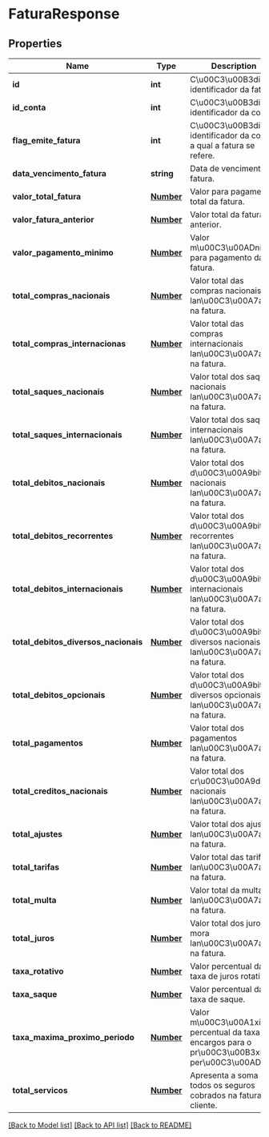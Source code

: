 # FaturaResponse

## Properties
Name | Type | Description | Notes
------------ | ------------- | ------------- | -------------
**id** | **int** | C\u00C3\u00B3digo identificador da fatura. | [optional] 
**id_conta** | **int** | C\u00C3\u00B3digo identificador da conta. | [optional] 
**flag_emite_fatura** | **int** | C\u00C3\u00B3digo identificador da conta a qual a fatura se refere. | [optional] 
**data_vencimento_fatura** | **string** | Data de vencimento da fatura. | [optional] 
**valor_total_fatura** | [**Number**](Number.md) | Valor para pagamento total da fatura. | [optional] 
**valor_fatura_anterior** | [**Number**](Number.md) | Valor total da fatura anterior. | [optional] 
**valor_pagamento_minimo** | [**Number**](Number.md) | Valor m\u00C3\u00ADnimo para pagamento da fatura. | [optional] 
**total_compras_nacionais** | [**Number**](Number.md) | Valor total das compras nacionais lan\u00C3\u00A7adas na fatura. | [optional] 
**total_compras_internacionas** | [**Number**](Number.md) | Valor total das compras internacionais lan\u00C3\u00A7adas na fatura. | [optional] 
**total_saques_nacionais** | [**Number**](Number.md) | Valor total dos saques nacionais lan\u00C3\u00A7ados na fatura. | [optional] 
**total_saques_internacionais** | [**Number**](Number.md) | Valor total dos saques internacionais lan\u00C3\u00A7ados na fatura. | [optional] 
**total_debitos_nacionais** | [**Number**](Number.md) | Valor total dos d\u00C3\u00A9bitos nacionais lan\u00C3\u00A7ados na fatura. | [optional] 
**total_debitos_recorrentes** | [**Number**](Number.md) | Valor total dos d\u00C3\u00A9bitos recorrentes lan\u00C3\u00A7ados na fatura. | [optional] 
**total_debitos_internacionais** | [**Number**](Number.md) | Valor total dos d\u00C3\u00A9bitos internacionais lan\u00C3\u00A7ados na fatura. | [optional] 
**total_debitos_diversos_nacionais** | [**Number**](Number.md) | Valor total dos d\u00C3\u00A9bitos diversos nacionais lan\u00C3\u00A7ados na fatura. | [optional] 
**total_debitos_opcionais** | [**Number**](Number.md) | Valor total dos d\u00C3\u00A9bitos diversos opcionais lan\u00C3\u00A7ados na fatura. | [optional] 
**total_pagamentos** | [**Number**](Number.md) | Valor total dos pagamentos lan\u00C3\u00A7ados na fatura. | [optional] 
**total_creditos_nacionais** | [**Number**](Number.md) | Valor total dos cr\u00C3\u00A9ditos nacionais lan\u00C3\u00A7ados na fatura. | [optional] 
**total_ajustes** | [**Number**](Number.md) | Valor total dos ajustes lan\u00C3\u00A7ados na fatura. | [optional] 
**total_tarifas** | [**Number**](Number.md) | Valor total das tarifas lan\u00C3\u00A7adas na fatura. | [optional] 
**total_multa** | [**Number**](Number.md) | Valor total da multa lan\u00C3\u00A7ada na fatura. | [optional] 
**total_juros** | [**Number**](Number.md) | Valor total dos juros de mora lan\u00C3\u00A7ados na fatura. | [optional] 
**taxa_rotativo** | [**Number**](Number.md) | Valor percentual da taxa de juros rotativos. | [optional] 
**taxa_saque** | [**Number**](Number.md) | Valor percentual da taxa de saque. | [optional] 
**taxa_maxima_proximo_periodo** | [**Number**](Number.md) | Valor m\u00C3\u00A1ximo percentual da taxa de encargos para o pr\u00C3\u00B3ximo per\u00C3\u00ADodo. | [optional] 
**total_servicos** | [**Number**](Number.md) | Apresenta a soma de todos os seguros cobrados na fatura do cliente. | 

[[Back to Model list]](../README.md#documentation-for-models) [[Back to API list]](../README.md#documentation-for-api-endpoints) [[Back to README]](../README.md)


